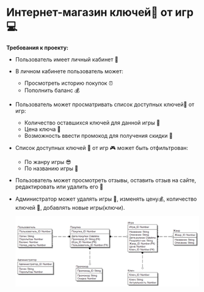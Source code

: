 # Интернет-магазин ключей:key: от игр :computer:
**Требования к проекту:**
* Пользователь имеет личный кабинет :door:
* В личном кабинете пользователь может:
  * Просмотреть историю покупок :alarm_clock:
  * Пополнить баланс :moneybag:
* Пользователь может просматривать список доступных ключей:key: от игр:
  * Количество оставшихся ключей для данной игры :key:
  * Цена ключа :money_with_wings:
  * Возможность ввести промокод для получения скидки :gift:
* Cписок доступных ключей :key: от игр :video_game: может быть отфильтрован:
  * По жанру игры :sunglasses:
  * По названию игры :page_with_curl:
* Пользователь может просмотреть отзывы, оставить отзыв на сайте, редактировать или удалить его :bookmark_tabs:
* Администратор может удалять игры :put_litter_in_its_place:, изменять цену:moneybag:, количество ключей :key:, добавлять новые игры(ключи).

  ![Image](https://github.com/VladislavTolstopyatov/KeysToGames/blob/main/LogicalModel.png)
